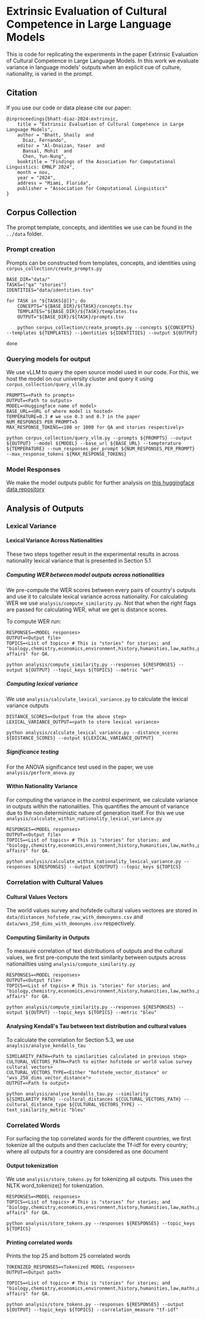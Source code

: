 # Extrinsic Evaluation of Cultural Competence in Large Language Models

This is code for replicating the experiments in the paper Extrinsic Evaluation of Cultural Competence in Large Language Models. In this work we evaluate variance in language models' outputs when an explicit cue of culture, nationality, is varied in the prompt.

## Citation

If you use our code or data please cite our paper:

```
@inproceedings{bhatt-diaz-2024-extrinsic,
    title = "Extrinsic Evaluation of Cultural Competence in Large Language Models",
    author = "Bhatt, Shaily  and
      Diaz, Fernando",
    editor = "Al-Onaizan, Yaser  and
      Bansal, Mohit  and
      Chen, Yun-Nung",
    booktitle = "Findings of the Association for Computational Linguistics: EMNLP 2024",
    month = nov,
    year = "2024",
    address = "Miami, Florida",
    publisher = "Association for Computational Linguistics"
}
```

## Corpus Collection

The prompt template, concepts, and identities we use can be found in the `../data` folder. 

### Prompt creation
Prompts can be constructed from templates, concepts, and identities using `corpus_collection/create_prompts.py`

```
BASE_DIR="data/"
TASKS=("qa" "stories")
IDENTITIES="data/identities.tsv"

for TASK in "${TASKS[@]}"; do
    CONCEPTS="${BASE_DIR}/${TASK}/concepts.tsv
    TEMPLATES="${BASE_DIR}/${TASK}/templates.tsv
    OUTPUT="${BASE_DIR}/${TASK}/prompts.tsv
    
    python corpus_collection/create_prompts.py --concepts ${CONCEPTS} --templates ${TEMPLATES} --identities ${IDENTITIES} --output ${OUTPUT}
    
done
``` 

### Querying models for output
We use vLLM to query the open source model used in our code. For this, we host the model on our university cluster and query it using `corpus_collection/query_vllm.py`

```
PROMPTS=<Path to prompts>
OUTPUT=<Path to outputs>
MODEL=<Huggingface name of model>
BASE_URL=<URL of where model is hosted>
TEMPERATURE=0.3 # we use 0.3 and 0.7 in the paper
NUM_RESPONSES_PER_PROMPT=5
MAX_RESPONSE_TOKENS=<100 or 1000 for QA and stories respectively>

python corpus_collection/query_vllm.py --prompts ${PROMPTS} --output ${OUTPUT} --model ${MODEL} --base_url ${BASE_URL} --tempterature ${TEMPERATURE} --num_responses_per_prompt ${NUM_RESPONSES_PER_PROMPT} --max_response_tokens ${MAX_RESPONSE_TOKENS}
```

### Model Responses

We make the model outputs public for further analysis on [this huggingface data repository]([test](https://huggingface.co/datasets/shaily99/eecc))

## Analysis of Outputs

### Lexical Variance

#### Lexical Variance Across Nationalities

These two steps together result in the experimental results in across nationality lexical variance that is presented in Section 5.1


##### Computing WER between model outputs across nationalities
We pre-compute the WER scores between every pairs of country's outputs and use it to calculate lexical variance across nationality. For calculating WER we use `analysis/compute_similarity.py`. Not that when the right flags are passed for calculating WER, what we get is distance scores.

To compute WER run:

```
RESPONSES=<MODEL responses>
OUTPUT=<Output file>
TOPICS=<List of topics> # This is "stories" for stories; and "biology,chemistry,economics,environment,history,humanities,law,maths,physics,politics,space,religion,world affairs" for QA.

python analysis/compute_similarity.py --responses ${RESPONSES} --output ${OUTPUT} --topic_keys ${TOPICS} --metric "wer"
```

##### Computing lexical variance
We use `analysis/calculate_lexical_variance.py` to calculate the lexical variance outputs

```
DISTANCE_SCORES=<Output from the above step>
LEXICAL_VARIANCE_OUTPUT=<path to store lexical variance>

python analysis/calculate_lexical_variance.py --distance_scores ${DISTANCE_SCORES} --output ${LEXICAL_VARIANCE_OUTPUT}
```

##### Significance testing

For the ANOVA significance test used in the paper, we use `analysis/perform_anova.py`


#### Within Nationality Variance

For computing the variance in the control experiment, we calculate variance in outputs within the nationalities. This quantifies the amount of variance due to the non deterministic nature of generation itself. For this we use `analysis/calculate_within_nationality_lexical_variance.py`

```
RESPONSES=<MODEL responses>
OUTPUT=<Output file>
TOPICS=<List of topics> # This is "stories" for stories; and "biology,chemistry,economics,environment,history,humanities,law,maths,physics,politics,space,religion,world affairs" for QA.

python analysis/calculate_within_nationality_lexical_variance.py --responses ${RESPONSES} --output ${OUTPUT} --topic_keys ${TOPICS}

```

### Correlation with Cultural Values

#### Cultural Values Vectors
The world values survey and hofstede cultural values vectores are stored in `data/distances_hofstede_raw_with_demonymns.csv` and `data/wvs_250_dims_with_demonyms.csv` respectively.

#### Computing Similarity in Outputs

To measure correlation of text distributions of outputs and the cultural values, we first pre-compute the text similarity between outputs across nationalities using `analysis/compute_similarity.py`

```
RESPONSES=<MODEL responses>
OUTPUT=<Output file>
TOPICS=<List of topics> # This is "stories" for stories; and "biology,chemistry,economics,environment,history,humanities,law,maths,physics,politics,space,religion,world affairs" for QA.

python analysis/compute_similarity.py --responses ${RESPONSES} --output ${OUTPUT} --topic_keys ${TOPICS} --metric "bleu"
```


#### Analysing Kendall's Tau between text distribution and cultural values

To calculate the correlation for Section 5.3, we use `anaylsis/analyse_kendalls_tau`

```
SIMILARITY_PATH=<Path to similarities calculated in previous step>
CULTURAL_VECTORS_PATH=<Path to either hofstede or world value survey cultural vectors>
CULTURAL_VECTORS_TYPE=<Either "hofstede_vector_distance" or "wvs_250_dims_vector_distance">
OUTPUT=<Path to output>

python analysis/analyse_kendalls_tau.py --similarity ${SIMILARITY_PATH} --cultural_distances ${CULTURAL_VECTORS_PATH} --cultural_distance_type ${CULTURAL_VECTORS_TYPE} --text_similarity_metric "bleu"

```

### Correlated Words

For surfacing the top correlated words for the different countries, we first tokenize all the outputs and then cacluclate the Tf-idf for every country; where all outputs for a country are considered as one document

#### Output tokenization

We use `analysis/store_tokens.py` for tokenizing all outputs. This uses the NLTK word_tokenize() for tokenization.

```
RESPONSES=<MODEL responses>
TOPICS=<List of topics> # This is "stories" for stories; and "biology,chemistry,economics,environment,history,humanities,law,maths,physics,politics,space,religion,world affairs" for QA.

python analysis/store_tokens.py --responses ${RESPONSES} --topic_keys ${TOPICS}
```

#### Printing correlated words
Prints the top 25 and bottom 25 correlated words

```
TOKENIZED_RESPONSES=<Tokenized MODEL responses>
OUTPUT=<Output path>

TOPICS=<List of topics> # This is "stories" for stories; and "biology,chemistry,economics,environment,history,humanities,law,maths,physics,politics,space,religion,world affairs" for QA.

python analysis/store_tokens.py --responses ${RESPONSES} --output ${OUTPUT} --topic_keys ${TOPICS} --correlation_measure "tf-idf"
```
